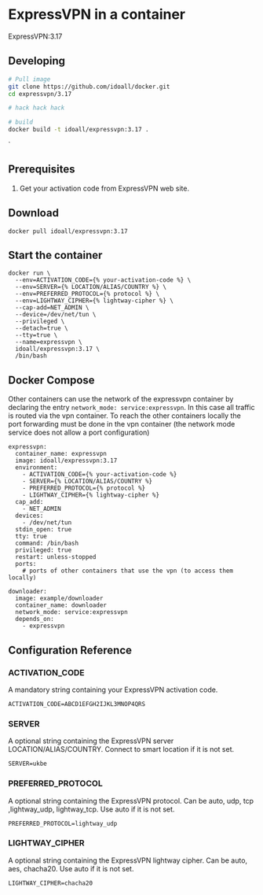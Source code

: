 # ExpressVPN in a container


 ExpressVPN:3.17


## Developing

```bash
# Pull image
git clone https://github.com/idoall/docker.git
cd expressvpn/3.17

# hack hack hack

# build
docker build -t idoall/expressvpn:3.17 .
```

`

## Prerequisites

1. Get your activation code from ExpressVPN web site.

## Download

`docker pull idoall/expressvpn:3.17`

## Start the container

    docker run \
      --env=ACTIVATION_CODE={% your-activation-code %} \
      --env=SERVER={% LOCATION/ALIAS/COUNTRY %} \
      --env=PREFERRED_PROTOCOL={% protocol %} \
      --env=LIGHTWAY_CIPHER={% lightway-cipher %} \
      --cap-add=NET_ADMIN \
      --device=/dev/net/tun \
      --privileged \
      --detach=true \
      --tty=true \
      --name=expressvpn \
      idoall/expressvpn:3.17 \
      /bin/bash


## Docker Compose
Other containers can use the network of the expressvpn container by declaring the entry `network_mode: service:expressvpn`.
In this case all traffic is routed via the vpn container. To reach the other containers locally the port forwarding must be done in the vpn container (the network mode service does not allow a port configuration)

  ```
  expressvpn:
    container_name: expressvpn
    image: idoall/expressvpn:3.17
    environment:
      - ACTIVATION_CODE={% your-activation-code %}
      - SERVER={% LOCATION/ALIAS/COUNTRY %}
      - PREFERRED_PROTOCOL={% protocol %}
      - LIGHTWAY_CIPHER={% lightway-cipher %}
    cap_add:
      - NET_ADMIN
    devices: 
      - /dev/net/tun
    stdin_open: true
    tty: true
    command: /bin/bash
    privileged: true
    restart: unless-stopped
    ports:
      # ports of other containers that use the vpn (to access them locally)
  
  downloader:
    image: example/downloader
    container_name: downloader
    network_mode: service:expressvpn
    depends_on:
      - expressvpn
  ```

## Configuration Reference

### ACTIVATION_CODE
A mandatory string containing your ExpressVPN activation code.

`ACTIVATION_CODE=ABCD1EFGH2IJKL3MNOP4QRS`

### SERVER
A optional string containing the ExpressVPN server LOCATION/ALIAS/COUNTRY. Connect to smart location if it is not set.

`SERVER=ukbe`

### PREFERRED_PROTOCOL
A optional string containing the ExpressVPN protocol. Can be auto, udp, tcp ,lightway_udp, lightway_tcp. Use auto if it is not set.

`PREFERRED_PROTOCOL=lightway_udp`

### LIGHTWAY_CIPHER
A optional string containing the ExpressVPN lightway cipher. Can be auto, aes, chacha20. Use auto if it is not set.

`LIGHTWAY_CIPHER=chacha20`
